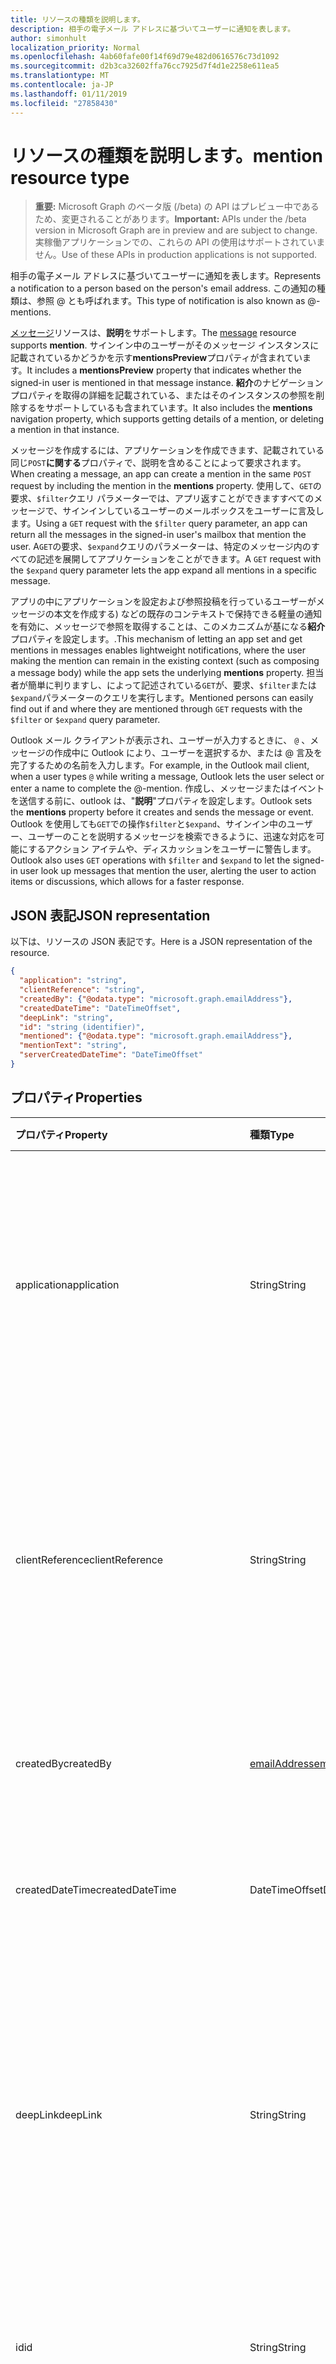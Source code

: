 ```yaml
---
title: リソースの種類を説明します。
description: 相手の電子メール アドレスに基づいてユーザーに通知を表します。
author: simonhult
localization_priority: Normal
ms.openlocfilehash: 4ab60fafe00f14f69d79e482d0616576c73d1092
ms.sourcegitcommit: d2b3ca32602ffa76cc7925d7f4d1e2258e611ea5
ms.translationtype: MT
ms.contentlocale: ja-JP
ms.lasthandoff: 01/11/2019
ms.locfileid: "27858430"
---
```

# <a name="mention-resource-type"></a><span data-ttu-id="64d29-103">リソースの種類を説明します。</span><span class="sxs-lookup"><span data-stu-id="64d29-103">mention resource type</span></span>

> <span data-ttu-id="64d29-104">**重要:** Microsoft Graph のベータ版 (/beta) の API はプレビュー中であるため、変更されることがあります。</span><span class="sxs-lookup"><span data-stu-id="64d29-104">**Important:** APIs under the /beta version in Microsoft Graph are in preview and are subject to change.</span></span> <span data-ttu-id="64d29-105">実稼働アプリケーションでの、これらの API の使用はサポートされていません。</span><span class="sxs-lookup"><span data-stu-id="64d29-105">Use of these APIs in production applications is not supported.</span></span>

<span data-ttu-id="64d29-106">相手の電子メール アドレスに基づいてユーザーに通知を表します。</span><span class="sxs-lookup"><span data-stu-id="64d29-106">Represents a notification to a person based on the person's email address.</span></span> <span data-ttu-id="64d29-107">この通知の種類は、参照 @ とも呼ばれます。</span><span class="sxs-lookup"><span data-stu-id="64d29-107">This type of notification is also known as @-mentions.</span></span>

<span data-ttu-id="64d29-108">[メッセージ](../resources/message.md)リソースは、**説明**をサポートします。</span><span class="sxs-lookup"><span data-stu-id="64d29-108">The [message](../resources/message.md) resource supports **mention**.</span></span> <span data-ttu-id="64d29-109">サインイン中のユーザーがそのメッセージ インスタンスに記載されているかどうかを示す**mentionsPreview**プロパティが含まれています。</span><span class="sxs-lookup"><span data-stu-id="64d29-109">It includes a **mentionsPreview** property that indicates whether the signed-in user is mentioned in that message instance.</span></span> <span data-ttu-id="64d29-110">**紹介**のナビゲーション プロパティを取得の詳細を記載されている、またはそのインスタンスの参照を削除するをサポートしているも含まれています。</span><span class="sxs-lookup"><span data-stu-id="64d29-110">It also includes the **mentions** navigation property, which supports getting details of a mention, or deleting a mention in that instance.</span></span>

<span data-ttu-id="64d29-111">メッセージを作成するには、アプリケーションを作成できます、記載されている同じ`POST`**に関する**プロパティで、説明を含めることによって要求されます。</span><span class="sxs-lookup"><span data-stu-id="64d29-111">When creating a message, an app can create a mention in the same `POST` request by including the mention in the **mentions** property.</span></span> <span data-ttu-id="64d29-112">使用して、`GET`の要求、`$filter`クエリ パラメーターでは、アプリ返すことができますすべてのメッセージで、サインインしているユーザーのメールボックスをユーザーに言及します。</span><span class="sxs-lookup"><span data-stu-id="64d29-112">Using a `GET` request with the `$filter` query parameter, an app can return all the messages in the signed-in user's mailbox that mention the user.</span></span> <span data-ttu-id="64d29-113">A`GET`の要求、`$expand`クエリのパラメーターは、特定のメッセージ内のすべての記述を展開してアプリケーションをことができます。</span><span class="sxs-lookup"><span data-stu-id="64d29-113">A `GET` request with the `$expand` query parameter lets the app expand all mentions in a specific message.</span></span>

<span data-ttu-id="64d29-114">アプリの中にアプリケーションを設定および参照投稿を行っているユーザーがメッセージの本文を作成する) などの既存のコンテキストで保持できる軽量の通知を有効に、メッセージで参照を取得することは、このメカニズムが基になる**紹介**プロパティを設定します。.</span><span class="sxs-lookup"><span data-stu-id="64d29-114">This mechanism of letting an app set and get mentions in messages enables lightweight notifications, where the user making the mention can remain in the existing context (such as composing a message body) while the app sets the underlying **mentions** property.</span></span> <span data-ttu-id="64d29-115">担当者が簡単に判りますし、によって記述されている`GET`が、要求、`$filter`または`$expand`パラメーターのクエリを実行します。</span><span class="sxs-lookup"><span data-stu-id="64d29-115">Mentioned persons can easily find out if and where they are mentioned through `GET` requests with the `$filter` or `$expand` query parameter.</span></span>  

<span data-ttu-id="64d29-116">Outlook メール クライアントが表示され、ユーザーが入力するときに、 `@` 、メッセージの作成中に Outlook により、ユーザーを選択するか、または @ 言及を完了するための名前を入力します。</span><span class="sxs-lookup"><span data-stu-id="64d29-116">For example, in the Outlook mail client, when a user types `@` while writing a message, Outlook lets the user select or enter a name to complete the @-mention.</span></span> <span data-ttu-id="64d29-117">作成し、メッセージまたはイベントを送信する前に、outlook は、"**説明**"プロパティを設定します。</span><span class="sxs-lookup"><span data-stu-id="64d29-117">Outlook sets the **mentions** property before it creates and sends the message or event.</span></span> <span data-ttu-id="64d29-118">Outlook を使用しても`GET`での操作`$filter`と`$expand`、サインイン中のユーザー、ユーザーのことを説明するメッセージを検索できるように、迅速な対応を可能にするアクション アイテムや、ディスカッションをユーザーに警告します。</span><span class="sxs-lookup"><span data-stu-id="64d29-118">Outlook also uses `GET` operations with `$filter` and `$expand` to let the signed-in user look up messages that mention the user, alerting the user to action items or discussions, which allows for a faster response.</span></span>


## <a name="json-representation"></a><span data-ttu-id="64d29-119">JSON 表記</span><span class="sxs-lookup"><span data-stu-id="64d29-119">JSON representation</span></span>

<span data-ttu-id="64d29-120">以下は、リソースの JSON 表記です。</span><span class="sxs-lookup"><span data-stu-id="64d29-120">Here is a JSON representation of the resource.</span></span>

<!-- {
  "blockType": "resource",
  "optionalProperties": [

  ],
  "@odata.type": "microsoft.graph.mention"
}-->

```json
{
  "application": "string",
  "clientReference": "string",
  "createdBy": {"@odata.type": "microsoft.graph.emailAddress"},
  "createdDateTime": "DateTimeOffset",
  "deepLink": "string",
  "id": "string (identifier)",
  "mentioned": {"@odata.type": "microsoft.graph.emailAddress"},
  "mentionText": "string",
  "serverCreatedDateTime": "DateTimeOffset"
}

```
## <a name="properties"></a><span data-ttu-id="64d29-121">プロパティ</span><span class="sxs-lookup"><span data-stu-id="64d29-121">Properties</span></span>
| <span data-ttu-id="64d29-122">プロパティ</span><span class="sxs-lookup"><span data-stu-id="64d29-122">Property</span></span>     | <span data-ttu-id="64d29-123">種類</span><span class="sxs-lookup"><span data-stu-id="64d29-123">Type</span></span>   |<span data-ttu-id="64d29-124">説明</span><span class="sxs-lookup"><span data-stu-id="64d29-124">Description</span></span>|
|:---------------|:--------|:----------|
|<span data-ttu-id="64d29-125">application</span><span class="sxs-lookup"><span data-stu-id="64d29-125">application</span></span> | <span data-ttu-id="64d29-126">String</span><span class="sxs-lookup"><span data-stu-id="64d29-126">String</span></span> | <span data-ttu-id="64d29-127">参照投稿を作成するアプリケーションの名前。</span><span class="sxs-lookup"><span data-stu-id="64d29-127">The name of the application where the mention is created.</span></span> <span data-ttu-id="64d29-128">省略可能。</span><span class="sxs-lookup"><span data-stu-id="64d29-128">Optional.</span></span> <span data-ttu-id="64d29-129">使用され、**メッセージ**の場合は null ではありません。</span><span class="sxs-lookup"><span data-stu-id="64d29-129">Not used and defaulted as null for **message**.</span></span> |
|<span data-ttu-id="64d29-130">clientReference</span><span class="sxs-lookup"><span data-stu-id="64d29-130">clientReference</span></span> | <span data-ttu-id="64d29-131">String</span><span class="sxs-lookup"><span data-stu-id="64d29-131">String</span></span> | <span data-ttu-id="64d29-132">リソース インスタンスの親を表す一意の識別子です。</span><span class="sxs-lookup"><span data-stu-id="64d29-132">A unique identifier that represents a parent of the resource instance.</span></span> <span data-ttu-id="64d29-133">省略可能。</span><span class="sxs-lookup"><span data-stu-id="64d29-133">Optional.</span></span> <span data-ttu-id="64d29-134">使用され、**メッセージ**の場合は null ではありません。</span><span class="sxs-lookup"><span data-stu-id="64d29-134">Not used and defaulted as null for **message**.</span></span> |
|<span data-ttu-id="64d29-135">createdBy</span><span class="sxs-lookup"><span data-stu-id="64d29-135">createdBy</span></span>  | [<span data-ttu-id="64d29-136">emailAddress</span><span class="sxs-lookup"><span data-stu-id="64d29-136">emailAddress</span></span>](../resources/emailaddress.md) | <span data-ttu-id="64d29-137">参照投稿を行ったユーザーの電子メール情報。</span><span class="sxs-lookup"><span data-stu-id="64d29-137">The email information of the user who made the mention.</span></span> |
|<span data-ttu-id="64d29-138">createdDateTime</span><span class="sxs-lookup"><span data-stu-id="64d29-138">createdDateTime</span></span>  |<span data-ttu-id="64d29-139">DateTimeOffset</span><span class="sxs-lookup"><span data-stu-id="64d29-139">DateTimeOffset</span></span> |<span data-ttu-id="64d29-140">クライアントでメンションが作成された日時。</span><span class="sxs-lookup"><span data-stu-id="64d29-140">The date and time that the mention is created on the client.</span></span> |
|<span data-ttu-id="64d29-141">deepLink</span><span class="sxs-lookup"><span data-stu-id="64d29-141">deepLink</span></span> | <span data-ttu-id="64d29-142">String</span><span class="sxs-lookup"><span data-stu-id="64d29-142">String</span></span> | <span data-ttu-id="64d29-143">リソース インスタンスに記載されているのコンテキストへの高度な web リンク。</span><span class="sxs-lookup"><span data-stu-id="64d29-143">A deep web link to the context of the mention in the resource instance.</span></span> <span data-ttu-id="64d29-144">省略可能。</span><span class="sxs-lookup"><span data-stu-id="64d29-144">Optional.</span></span> <span data-ttu-id="64d29-145">使用され、**メッセージ**の場合は null ではありません。</span><span class="sxs-lookup"><span data-stu-id="64d29-145">Not used and defaulted as null for **message**.</span></span> |
|<span data-ttu-id="64d29-146">id</span><span class="sxs-lookup"><span data-stu-id="64d29-146">id</span></span> | <span data-ttu-id="64d29-147">String</span><span class="sxs-lookup"><span data-stu-id="64d29-147">String</span></span>| <span data-ttu-id="64d29-148">リソース インスタンス内のメンションの一意の識別子。</span><span class="sxs-lookup"><span data-stu-id="64d29-148">The unique identifier of a mention in a resource instance.</span></span>|
|<span data-ttu-id="64d29-149">記載されています。</span><span class="sxs-lookup"><span data-stu-id="64d29-149">mentioned</span></span> | [<span data-ttu-id="64d29-150">emailAddress</span><span class="sxs-lookup"><span data-stu-id="64d29-150">emailAddress</span></span>](../resources/emailaddress.md) | <span data-ttu-id="64d29-p110">メンションした人の電子メール情報。必須です。</span><span class="sxs-lookup"><span data-stu-id="64d29-p110">The email information of the mentioned person. Required.</span></span> |
|<span data-ttu-id="64d29-153">mentionText</span><span class="sxs-lookup"><span data-stu-id="64d29-153">mentionText</span></span> | <span data-ttu-id="64d29-154">String</span><span class="sxs-lookup"><span data-stu-id="64d29-154">String</span></span> | <span data-ttu-id="64d29-155">省略可能。</span><span class="sxs-lookup"><span data-stu-id="64d29-155">Optional.</span></span> <span data-ttu-id="64d29-156">使用され、**メッセージ**の場合は null ではありません。</span><span class="sxs-lookup"><span data-stu-id="64d29-156">Not used and defaulted as null for **message**.</span></span> <span data-ttu-id="64d29-157">メッセージで、参照を取得するには、代わりに、メッセージの**bodyPreview**プロパティには、参照してください。</span><span class="sxs-lookup"><span data-stu-id="64d29-157">To get the mentions in a message, see the **bodyPreview** property of the message instead.</span></span> |
|<span data-ttu-id="64d29-158">serverCreatedDateTime</span><span class="sxs-lookup"><span data-stu-id="64d29-158">serverCreatedDateTime</span></span> | <span data-ttu-id="64d29-159">DateTimeOffset</span><span class="sxs-lookup"><span data-stu-id="64d29-159">DateTimeOffset</span></span> | <span data-ttu-id="64d29-160">日付と時刻、記載されているサーバー上で作成されます。</span><span class="sxs-lookup"><span data-stu-id="64d29-160">The date and time that the mention is created on the server.</span></span> <span data-ttu-id="64d29-161">省略可能。</span><span class="sxs-lookup"><span data-stu-id="64d29-161">Optional.</span></span> <span data-ttu-id="64d29-162">使用され、**メッセージ**の場合は null ではありません。</span><span class="sxs-lookup"><span data-stu-id="64d29-162">Not used and defaulted as null for **message**.</span></span> |

## <a name="relationships"></a><span data-ttu-id="64d29-163">リレーションシップ</span><span class="sxs-lookup"><span data-stu-id="64d29-163">Relationships</span></span>
<span data-ttu-id="64d29-164">なし</span><span class="sxs-lookup"><span data-stu-id="64d29-164">None</span></span>


## <a name="methods"></a><span data-ttu-id="64d29-165">メソッド</span><span class="sxs-lookup"><span data-stu-id="64d29-165">Methods</span></span>

| <span data-ttu-id="64d29-166">メソッド</span><span class="sxs-lookup"><span data-stu-id="64d29-166">Method</span></span>           | <span data-ttu-id="64d29-167">戻り値の型</span><span class="sxs-lookup"><span data-stu-id="64d29-167">Return Type</span></span>    |<span data-ttu-id="64d29-168">説明</span><span class="sxs-lookup"><span data-stu-id="64d29-168">Description</span></span>|
|:---------------|:--------|:----------|
|<span data-ttu-id="64d29-169">[投稿](../api/user-sendmail.md#request-2)および送信</span><span class="sxs-lookup"><span data-stu-id="64d29-169">[Post](../api/user-sendmail.md#request-2) and send</span></span> | <span data-ttu-id="64d29-170">なし</span><span class="sxs-lookup"><span data-stu-id="64d29-170">None</span></span> | <span data-ttu-id="64d29-171">作成し、新しいメッセージの一部として参照投稿を送信します。</span><span class="sxs-lookup"><span data-stu-id="64d29-171">Create and send mentions as part of a new message.</span></span>|
|<span data-ttu-id="64d29-172">新しい下書きを[投稿](../api/user-post-messages.md#request-2)</span><span class="sxs-lookup"><span data-stu-id="64d29-172">[Post](../api/user-post-messages.md#request-2) to a new draft</span></span> | <span data-ttu-id="64d29-173">**説明**する 1 つまたは複数オブジェクトを含む[メッセージ](../resources/message.md)です。</span><span class="sxs-lookup"><span data-stu-id="64d29-173">[message](../resources/message.md) that contains one or more **mention** objects.</span></span> | <span data-ttu-id="64d29-174">新しいメッセージの下書きを作成し、**ことを説明**する 1 つまたは複数オブジェクトが含まれます。</span><span class="sxs-lookup"><span data-stu-id="64d29-174">Create a draft of a new message and include one or more **mention** objects.</span></span>|
|<span data-ttu-id="64d29-175">[Get](../api/user-list-messages.md#request-2)メッセージを私に言及しています。</span><span class="sxs-lookup"><span data-stu-id="64d29-175">[Get](../api/user-list-messages.md#request-2) messages mentioning me</span></span> | <span data-ttu-id="64d29-176">[message](../resources/message.md) コレクション</span><span class="sxs-lookup"><span data-stu-id="64d29-176">[message](../resources/message.md) collection</span></span> | <span data-ttu-id="64d29-177">**説明**のこのユーザーを含む、サインイン中のユーザーのメールボックス内のすべてのメッセージを取得します。</span><span class="sxs-lookup"><span data-stu-id="64d29-177">Get all the messages in the signed-in user's mailbox that contain a **mention** of this user.</span></span>|
|<span data-ttu-id="64d29-178">メッセージの[取得](../api/message-get.md#request-2)とその評価</span><span class="sxs-lookup"><span data-stu-id="64d29-178">[Get](../api/message-get.md#request-2) a message and its mentions</span></span> | <span data-ttu-id="64d29-179">[message](../resources/message.md) コレクション</span><span class="sxs-lookup"><span data-stu-id="64d29-179">[message](../resources/message.md) collection</span></span> | <span data-ttu-id="64d29-180">メッセージを取得し、各**説明**メッセージの詳細を展開します。</span><span class="sxs-lookup"><span data-stu-id="64d29-180">Get a message and expand the details of each **mention** in the message.</span></span>|
|<span data-ttu-id="64d29-181">参照[の削除](../api/message-delete.md#request-2)</span><span class="sxs-lookup"><span data-stu-id="64d29-181">[Delete](../api/message-delete.md#request-2) a mention</span></span> | <span data-ttu-id="64d29-182">なし</span><span class="sxs-lookup"><span data-stu-id="64d29-182">None</span></span> |<span data-ttu-id="64d29-183">サインインしているユーザーのメールボックス内で指定したメッセージにおいて、指定したメンションを削除します。</span><span class="sxs-lookup"><span data-stu-id="64d29-183">Deletes the specified mention in the specified message in the signed-in user's mailbox.</span></span> |

<!-- uuid: 8fcb5dbc-d5aa-4681-8e31-b001d5168d79
2015-10-25 14:57:30 UTC -->
<!-- {
  "type": "#page.annotation",
  "description": "mention resource",
  "keywords": "",
  "section": "documentation",
  "tocPath": ""
}-->
